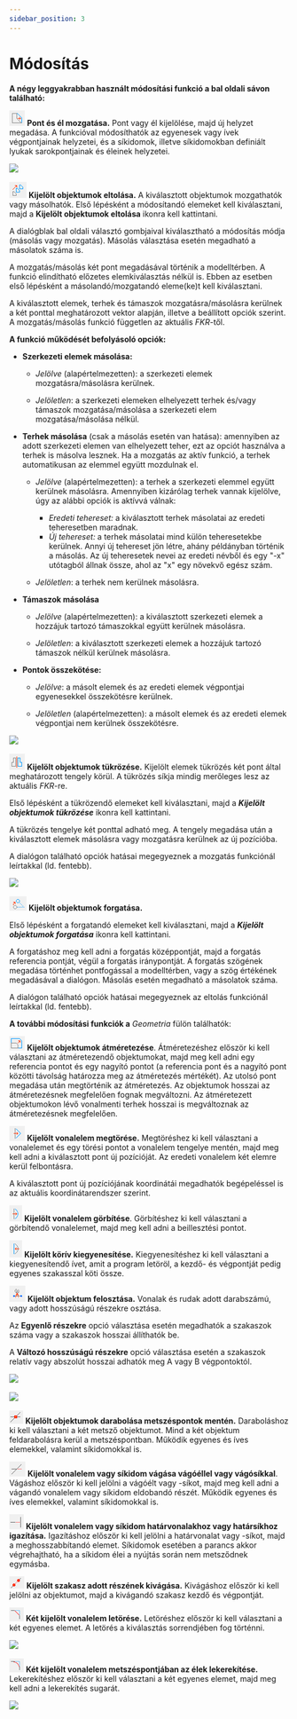 ```yaml
---
sidebar_position: 3
---
```

# Módosítás
<!-- wp:paragraph -->

**A négy leggyakrabban használt módosítási funkció a bal oldali sávon található:**

<!-- /wp:paragraph -->

<!-- wp:paragraph -->

![](./img/wp-content-uploads-2021-04-5-4-mod-point-ioc.png) **Pont és él mozgatása.** Pont vagy él kijelölése, majd új helyzet megadása. A funkcióval módosíthatók az egyenesek vagy ívek végpontjainak helyzetei, és a síkidomok, illetve síkidomokban definiált lyukak sarokpontjainak és éleinek helyzetei.

<!-- /wp:paragraph -->

<!-- wp:image {"align":"right","id":33433,"width":359,"height":197,"sizeSlug":"full","linkDestination":"media","className":"is-style-editorskit-rounded"} -->

[![](https://consteelsoftware.com/wp-content/uploads/2022/02/dial_eltolas.png)](./img/wp-content-uploads-2022-02-dial_eltolas.png)

<!-- /wp:image -->

<!-- wp:paragraph -->

![](./img/wp-content-uploads-2021-04-5-4-mod-copy-ico.png) **Kijelölt objektumok eltolása.** A kiválasztott objektumok mozgathatók vagy másolhatók. Első lépésként a módosítandó elemeket kell kiválasztani, majd a **Kijelölt objektumok eltolása** ikonra kell kattintani.

<!-- /wp:paragraph -->

<!-- wp:paragraph -->

A dialógblak bal oldali választó gombjaival kiválasztható a módosítás módja (másolás vagy mozgatás). Másolás választása esetén megadható a másolatok száma is.

<!-- /wp:paragraph -->

<!-- wp:paragraph -->

A mozgatás/másolás két pont megadásával történik a modelltérben. A funkció elindítható előzetes elemkiválasztás nélkül is. Ebben az esetben első lépésként a másolandó/mozgatandó eleme(ke)t kell kiválasztani.

<!-- /wp:paragraph -->

<!-- wp:paragraph -->

A kiválasztott elemek, terhek és támaszok mozgatásra/másolásra kerülnek a két ponttal meghatározott vektor alapján, illetve a beállított opciók szerint. A mozgatás/másolás funkció független az aktuális _FKR_-től.

<!-- /wp:paragraph -->

<!-- wp:paragraph {"editorskit":{"indent":40,"devices":false,"desktop":true,"tablet":true,"mobile":true,"loggedin":true,"loggedout":true,"acf_visibility":"","acf_field":"","acf_condition":"","acf_value":"","migrated":false,"unit_test":false}} -->

**A funkció működését befolyásoló opciók:**

<!-- /wp:paragraph -->

<!-- wp:list {"className":"is-style-default","editorskit":{"indent":60,"devices":false,"desktop":true,"tablet":true,"mobile":true,"loggedin":true,"loggedout":true,"acf_visibility":"","acf_field":"","acf_condition":"","acf_value":"","migrated":false,"unit_test":false}} -->

- **Szerkezeti elemek másolása:**

  - _Jelölve_ (alapértelmezetten): a szerkezeti elemek mozgatásra/másolásra kerülnek.

  - _Jelöletlen_: a szerkezeti elemeken elhelyezett terhek és/vagy támaszok mozgatása/másolása a szerkezeti elem mozgatása/másolása nélkül.

- **Terhek másolása** (csak a másolás esetén van hatása): amennyiben az adott szerkezeti elemen van elhelyezett teher, ezt az opciót használva a terhek is másolva lesznek. Ha a mozgatás az aktív funkció, a terhek automatikusan az elemmel együtt mozdulnak el.

  - _Jelölve_ (alapértelmezetten): a terhek a szerkezeti elemmel együtt kerülnek másolásra. Amennyiben kizárólag terhek vannak kijelölve, úgy az alábbi opciók is aktívvá válnak:

    - _Eredeti tehereset:_ a kiválasztott terhek másolatai az eredeti teheresetben maradnak.
    - _Új tehereset:_ a terhek másolatai mind külön teheresetekbe kerülnek. Annyi új tehereset jön létre, ahány példányban történik a másolás. Az új teheresetek nevei az eredeti névből és egy "-x" utótagból állnak össze, ahol az "x" egy növekvő egész szám.

  - _Jelöletlen_: a terhek nem kerülnek másolásra.

- **Támaszok másolása**

  - _Jelölve_ (alapértelmezetten): a kiválasztott szerkezeti elemek a hozzájuk tartozó támaszokkal együtt kerülnek másolásra.

  - _Jelöletlen_: a kiválasztott szerkezeti elemek a hozzájuk tartozó támaszok nélkül kerülnek másolásra.

- **Pontok összekötése:**

  - _Jelölve_: a másolt elemek és az eredeti elemek végpontjai egyenesekkel összekötésre kerülnek.

  - _Jelöletlen_ (alapértelmezetten): a másolt elemek és az eredeti elemek végpontjai nem kerülnek összekötésre.

<!-- /wp:list -->

<!-- wp:image {"align":"right","id":33449,"width":359,"height":197,"sizeSlug":"full","linkDestination":"media","className":"is-style-editorskit-rounded"} -->

[![](https://consteelsoftware.com/wp-content/uploads/2022/02/dial_tukrozes.png)](./img/wp-content-uploads-2022-02-dial_tukrozes.png)

<!-- /wp:image -->

<!-- wp:paragraph -->

![](./img/wp-content-uploads-2021-04-5-4-mod-mirror-ico.png) **Kijelölt objektumok tükrözése.** Kijelölt elemek tükrözés két pont által meghatározott tengely körül. A tükrözés síkja mindig merőleges lesz az aktuális _FKR_-re.

<!-- /wp:paragraph -->

<!-- wp:paragraph -->

Első lépésként a tükrözendő elemeket kell kiválasztani, majd a _**Kijelölt objektumok tükrözése**_ ikonra kell kattintani.

<!-- /wp:paragraph -->

<!-- wp:paragraph -->

A tükrözés tengelye két ponttal adható meg. A tengely megadása után a kiválasztott elemek másolásra vagy mozgatásra kerülnek az új pozícióba.

<!-- /wp:paragraph -->

<!-- wp:paragraph -->

A dialógon található opciók hatásai megegyeznek a mozgatás funkciónál leírtakkal (ld. fentebb).

<!-- /wp:paragraph -->

<!-- wp:image {"align":"right","id":33442,"width":359,"height":196,"sizeSlug":"full","linkDestination":"media","className":"is-style-editorskit-rounded"} -->

[![](https://consteelsoftware.com/wp-content/uploads/2022/02/dial_forgatas.png)](./img/wp-content-uploads-2022-02-dial_forgatas.png)

<!-- /wp:image -->

<!-- wp:paragraph -->

![](./img/wp-content-uploads-2021-04-5-4-mod-rot-ico.png) **Kijelölt objektumok forgatása.**

<!-- /wp:paragraph -->

<!-- wp:paragraph -->

Első lépésként a forgatandó elemeket kell kiválasztani, majd a _**Kijelölt objektumok forgatása**_ ikonra kell kattintani.

<!-- /wp:paragraph -->

<!-- wp:paragraph -->

A forgatáshoz meg kell adni a forgatás középpontját, majd a forgatás referencia pontját, végül a forgatás iránypontját. A forgatás szögének megadása történhet pontfogással a modelltérben, vagy a szög értékének megadásával a dialógon. Másolás esetén megadható a másolatok száma.

<!-- /wp:paragraph -->

<!-- wp:paragraph -->

A dialógon található opciók hatásai megegyeznek az eltolás funkciónál leírtakkal (ld. fentebb).

<!-- /wp:paragraph -->

<!-- wp:paragraph -->

**A további módosítási funkciók a** _Geometria_ fülön találhatók:

<!-- /wp:paragraph -->

<!-- wp:paragraph -->

![](./img/wp-content-uploads-2021-04-5-4-mod-size.png) **Kijelölt objektumok átméretezése**. Átméretezéshez először ki kell választani az átméretezendő objektumokat, majd meg kell adni egy referencia pontot és egy nagyító pontot (a referencia pont és a nagyító pont közötti távolság határozza meg az átméretezés mértékét). Az utolsó pont megadása után megtörténik az átméretezés. Az objektumok hosszai az átméretezésnek megfelelően fognak megváltozni. Az átméretezett objektumokon lévő vonalmenti terhek hosszai is megváltoznak az átméretezésnek megfelelően.

<!-- /wp:paragraph -->

<!-- wp:paragraph -->

![](./img/wp-content-uploads-2021-04-5-4-mod-refract.png) **Kijelölt vonalelem megtörése.** Megtöréshez ki kell választani a vonalelemet és egy törési pontot a vonalelem tengelye mentén, majd meg kell adni a kiválasztott pont új pozícióját. Az eredeti vonalelem két elemre kerül felbontásra.

<!-- /wp:paragraph -->

<!-- wp:paragraph -->

A kiválasztott pont új pozíciójának koordinátái megadhatók begépeléssel is az aktuális koordinátarendszer szerint.

<!-- /wp:paragraph -->

<!-- wp:paragraph -->

![](./img/wp-content-uploads-2021-04-5-4-mod-curve.png) **Kijelölt vonalelem görbítése**. Görbítéshez ki kell választani a görbítendő vonalelemet, majd meg kell adni a beillesztési pontot.

<!-- /wp:paragraph -->

<!-- wp:paragraph -->

![](./img/wp-content-uploads-2021-04-5-4-mod-straight.png) **Kijelölt körív kiegyenesítése.** Kiegyenesítéshez ki kell választani a kiegyenesítendő ívet, amit a program letöröl, a kezdő- és végpontját pedig egyenes szakasszal köti össze.

<!-- /wp:paragraph -->

<!-- wp:paragraph -->

![](./img/wp-content-uploads-2021-04-5-4-mod-divide.png) **Kijelölt objektum felosztása.** Vonalak és rudak adott darabszámú, vagy adott hosszúságú részekre osztása.

<!-- /wp:paragraph -->

<!-- wp:paragraph -->

Az **Egyenlő részekre** opció választása esetén megadhatók a szakaszok száma vagy a szakaszok hosszai állíthatók be.

<!-- /wp:paragraph -->

<!-- wp:paragraph -->

A **Változó hosszúságú részekre** opció választása esetén a szakaszok relatív vagy abszolút hosszai adhatók meg A vagy B végpontoktól.

<!-- /wp:paragraph -->

<!-- wp:columns -->

<!-- wp:column -->

<!-- wp:image {"align":"right","id":33457,"width":357,"height":236,"sizeSlug":"full","linkDestination":"media","className":"is-style-editorskit-rounded"} -->

[![](https://consteelsoftware.com/wp-content/uploads/2022/02/dial_felosztas.png)](./img/wp-content-uploads-2022-02-dial_felosztas.png)

<!-- /wp:image -->

<!-- /wp:column -->

<!-- wp:column -->

<!-- wp:image {"align":"left","id":33464,"width":358,"height":238,"sizeSlug":"full","linkDestination":"media","className":"is-style-editorskit-rounded"} -->

[![](https://consteelsoftware.com/wp-content/uploads/2022/02/dial_felosztas_valtozo.png)](./img/wp-content-uploads-2022-02-dial_felosztas_valtozo.png)

<!-- /wp:image -->

<!-- /wp:column -->

<!-- /wp:columns -->

<!-- wp:paragraph -->

![](./img/wp-content-uploads-2021-04-5-4-mod-break.png) **Kijelölt objektumok darabolása metszéspontok mentén.** Daraboláshoz ki kell választani a két metsző objektumot. Mind a két objektum feldarabolásra kerül a metszéspontban. Működik egyenes és íves elemekkel, valamint síkidomokkal is.

<!-- /wp:paragraph -->

<!-- wp:paragraph -->

![](./img/wp-content-uploads-2021-04-5-4-mod-trim.png) **Kijelölt vonalelem vagy síkidom vágása vágóéllel vagy vágósíkkal**. Vágáshoz először ki kell jelölni a vágóélt vagy -síkot, majd meg kell adni a vágandó vonalelem vagy síkidom eldobandó részét. Működik egyenes és íves elemekkel, valamint síkidomokkal is.

<!-- /wp:paragraph -->

<!-- wp:paragraph -->

![](./img/wp-content-uploads-2021-04-5-4-mod-extend.png) **Kijelölt vonalelem vagy síkidom határvonalakhoz vagy határsíkhoz igazítása.** Igazításhoz először ki kell jelölni a határvonalat vagy -síkot, majd a meghosszabbítandó elemet. Síkidomok esetében a parancs akkor végrehajtható, ha a síkidom élei a nyújtás során nem metsződnek egymásba.

<!-- /wp:paragraph -->

<!-- wp:paragraph -->

![](./img/wp-content-uploads-2021-04-5-4-mod-div-trim.png) **Kijelölt szakasz adott részének kivágása.** Kivágáshoz először ki kell jelölni az objektumot, majd a kivágandó szakasz kezdő és végpontját.

<!-- /wp:paragraph -->

<!-- wp:paragraph -->

![](./img/wp-content-uploads-2021-04-5-4-mod-chamf.png) **Két kijelölt vonalelem letörése.** Letöréshez először ki kell választani a két egyenes elemet. A letörés a kiválasztás sorrendjében fog történni.

<!-- /wp:paragraph -->

<!-- wp:image {"align":"center","id":33479,"width":323,"height":146,"sizeSlug":"full","linkDestination":"media","className":"is-style-editorskit-rounded"} -->

[![](https://consteelsoftware.com/wp-content/uploads/2022/02/dial_letores.png)](./img/wp-content-uploads-2022-02-dial_letores.png)

<!-- /wp:image -->

<!-- wp:paragraph -->

![](./img/wp-content-uploads-2021-04-5-4-mod-fillet.png) **Két kijelölt vonalelem metszéspontjában az élek lekerekítése.** Lekerekítéshez először ki kell választani a két egyenes elemet, majd meg kell adni a lekerekítés sugarát.

<!-- /wp:paragraph -->

<!-- wp:image {"align":"center","id":33472,"width":359,"height":116,"sizeSlug":"full","linkDestination":"media","className":"is-style-editorskit-rounded"} -->

[![](https://consteelsoftware.com/wp-content/uploads/2022/02/dial_lekerekites.png)](./img/wp-content-uploads-2022-02-dial_lekerekites.png)

<!-- /wp:image -->
